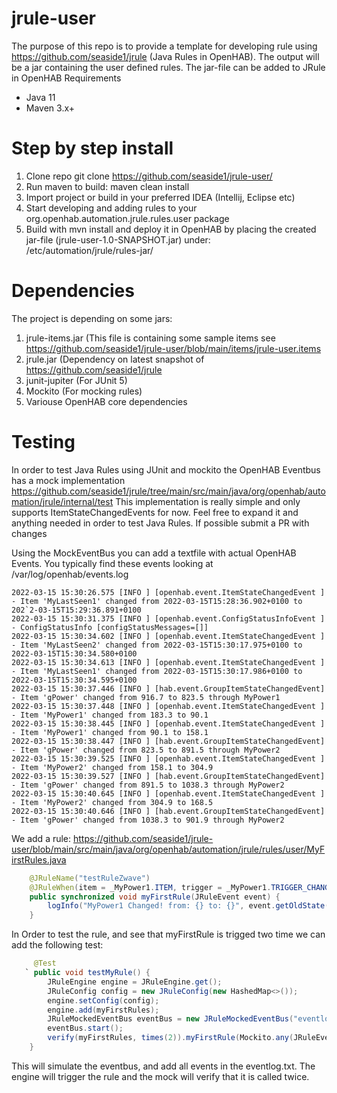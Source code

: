 # jrule-user

The purpose of this repo is to provide a template for developing rule using https://github.com/seaside1/jrule (Java Rules in OpenHAB).
The output will be a jar containing the user defined rules. The jar-file can be added to JRule in OpenHAB
Requirements
- Java 11
- Maven 3.x+

# Step by step install
1. Clone repo git clone https://github.com/seaside1/jrule-user/
2. Run maven to build: maven clean install
3. Import project or build in your preferred IDEA (Intellij, Eclipse etc)
4. Start developing and adding rules to your org.openhab.automation.jrule.rules.user package
5. Build with mvn install and deploy it in OpenHAB by placing the created jar-file (jrule-user-1.0-SNAPSHOT.jar) under:  /etc/automation/jrule/rules-jar/

# Dependencies 
The project is depending on some jars:

1. jrule-items.jar (This file is containing some sample items see https://github.com/seaside1/jrule-user/blob/main/items/jrule-user.items
2. jrule.jar (Dependency on latest snapshot of https://github.com/seaside1/jrule
3. junit-jupiter (For JUnit 5)
4. Mockito (For mocking rules)
5. Variouse OpenHAB core dependencies

# Testing
In order to test Java Rules using JUnit and mockito the OpenHAB Eventbus has 
a mock implementation https://github.com/seaside1/jrule/tree/main/src/main/java/org/openhab/automation/jrule/internal/test
This implementation is really simple and only supports ItemStateChangedEvents for now. Feel free to expand it
and anything needed in order to test Java Rules. If possible submit a PR with changes

Using the MockEventBus you can add a textfile with actual OpenHAB Events. You typically find these events looking at
/var/log/openhab/events.log

```
2022-03-15 15:30:26.575 [INFO ] [openhab.event.ItemStateChangedEvent ] - Item 'MyLastSeen1' changed from 2022-03-15T15:28:36.902+0100 to 202`2-03-15T15:29:36.891+0100
2022-03-15 15:30:31.375 [INFO ] [openhab.event.ConfigStatusInfoEvent ] - ConfigStatusInfo [configStatusMessages=[]]
2022-03-15 15:30:34.602 [INFO ] [openhab.event.ItemStateChangedEvent ] - Item 'MyLastSeen2' changed from 2022-03-15T15:30:17.975+0100 to 2022-03-15T15:30:34.580+0100
2022-03-15 15:30:34.613 [INFO ] [openhab.event.ItemStateChangedEvent ] - Item 'MyLastSeen1' changed from 2022-03-15T15:30:17.986+0100 to 2022-03-15T15:30:34.595+0100
2022-03-15 15:30:37.446 [INFO ] [hab.event.GroupItemStateChangedEvent] - Item 'gPower' changed from 916.7 to 823.5 through MyPower1
2022-03-15 15:30:37.448 [INFO ] [openhab.event.ItemStateChangedEvent ] - Item 'MyPower1' changed from 183.3 to 90.1
2022-03-15 15:30:38.445 [INFO ] [openhab.event.ItemStateChangedEvent ] - Item 'MyPower1' changed from 90.1 to 158.1
2022-03-15 15:30:38.447 [INFO ] [hab.event.GroupItemStateChangedEvent] - Item 'gPower' changed from 823.5 to 891.5 through MyPower2
2022-03-15 15:30:39.525 [INFO ] [openhab.event.ItemStateChangedEvent ] - Item 'MyPower2' changed from 158.1 to 304.9
2022-03-15 15:30:39.527 [INFO ] [hab.event.GroupItemStateChangedEvent] - Item 'gPower' changed from 891.5 to 1038.3 through MyPower2
2022-03-15 15:30:40.645 [INFO ] [openhab.event.ItemStateChangedEvent ] - Item 'MyPower2' changed from 304.9 to 168.5
2022-03-15 15:30:40.646 [INFO ] [hab.event.GroupItemStateChangedEvent] - Item 'gPower' changed from 1038.3 to 901.9 through MyPower2
```

We add a rule: https://github.com/seaside1/jrule-user/blob/main/src/main/java/org/openhab/automation/jrule/rules/user/MyFirstRules.java

```java
    @JRuleName("testRuleZwave")
    @JRuleWhen(item = _MyPower1.ITEM, trigger = _MyPower1.TRIGGER_CHANGED)
    public synchronized void myFirstRule(JRuleEvent event) {
        logInfo("MyPower1 Changed! from: {} to: {}", event.getOldState(), event.getState());
    }
```
 
 In Order to test the rule, and see that myFirstRule is trigged two time we can add the following test:
 
```java
     @Test
   ` public void testMyRule() {
        JRuleEngine engine = JRuleEngine.get();
        JRuleConfig config = new JRuleConfig(new HashedMap<>());
        engine.setConfig(config);
        engine.add(myFirstRules);
        JRuleMockedEventBus eventBus = new JRuleMockedEventBus("eventlog.txt");
        eventBus.start();
        verify(myFirstRules, times(2)).myFirstRule(Mockito.any(JRuleEvent.class));
    }
```
This will simulate the eventbus, and add all events in the eventlog.txt. The engine will trigger the rule and the mock will verify
that it is called twice.
 
